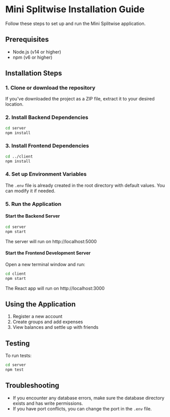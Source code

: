 # Mini Splitwise Installation Guide

Follow these steps to set up and run the Mini Splitwise application.

## Prerequisites

- Node.js (v14 or higher)
- npm (v6 or higher)

## Installation Steps

### 1. Clone or download the repository

If you've downloaded the project as a ZIP file, extract it to your desired location.

### 2. Install Backend Dependencies

```bash
cd server
npm install
```

### 3. Install Frontend Dependencies

```bash
cd ../client
npm install
```

### 4. Set up Environment Variables

The `.env` file is already created in the root directory with default values. You can modify it if needed.

### 5. Run the Application

#### Start the Backend Server

```bash
cd server
npm start
```

The server will run on http://localhost:5000

#### Start the Frontend Development Server

Open a new terminal window and run:

```bash
cd client
npm start
```

The React app will run on http://localhost:3000

## Using the Application

1. Register a new account
2. Create groups and add expenses
3. View balances and settle up with friends

## Testing

To run tests:

```bash
cd server
npm test
```

## Troubleshooting

- If you encounter any database errors, make sure the database directory exists and has write permissions.
- If you have port conflicts, you can change the port in the `.env` file.
